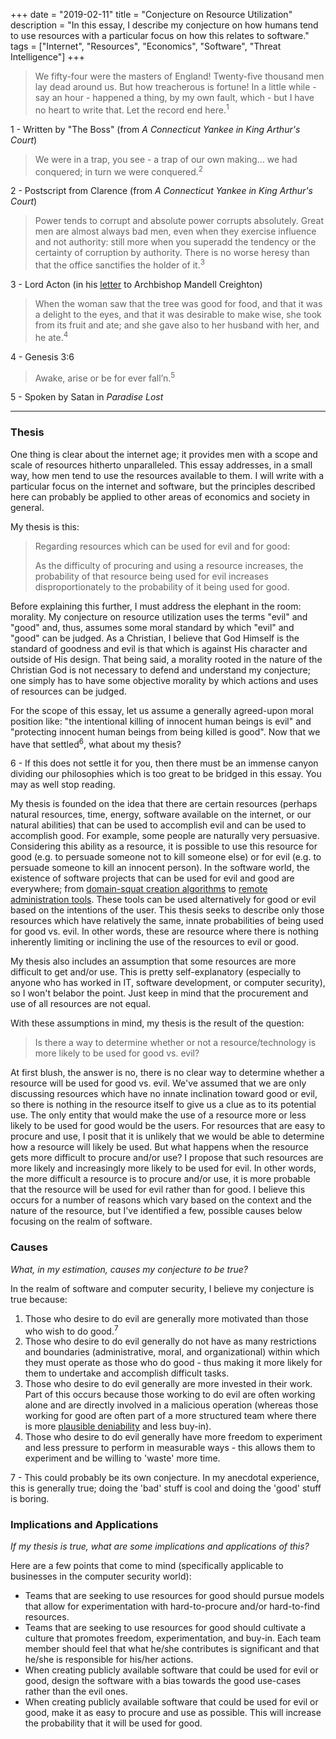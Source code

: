 +++
date = "2019-02-11"
title = "Conjecture on Resource Utilization"
description = "In this essay, I describe my conjecture on how humans tend to use resources with a particular focus on how this relates to software."
tags = ["Internet", "Resources", "Economics", "Software", "Threat Intelligence"]
+++

> We fifty-four were the masters of England! Twenty-five thousand men lay dead around us. But how treacherous is fortune! In a little while - say an hour - happened a thing, by my own fault, which - but I have no heart to write that. Let the record end here.<sup>1</sup>

<aside class="marginnote">
  <span class="noteNumber">1</span> - Written by "The Boss" (from <i>A Connecticut Yankee in King Arthur's Court</i>)
</aside>

> We were in a trap, you see - a trap of our own making... we had conquered; in turn we were conquered.<sup>2</sup>

<aside class="marginnote">
  <span class="noteNumber">2</span> - Postscript from Clarence (from <i>A Connecticut Yankee in King Arthur's Court</i>)
</aside>

> Power tends to corrupt and absolute power corrupts absolutely. Great men are almost always bad men, even when they exercise influence and not authority: still more when you superadd the tendency or the certainty of corruption by authority. There is no worse heresy than that the office sanctifies the holder of it.<sup>3</sup>

<aside class="marginnote">
  <span class="noteNumber">3</span> - Lord Acton (in his <a href="https://history.hanover.edu/courses/excerpts/165acton.html" target="_blank">letter</a> to Archbishop Mandell Creighton)
</aside>

> When the woman saw that the tree was good for food, and that it was a delight to the eyes, and that it was desirable to make wise, she took from its fruit and ate; and she gave also to her husband with her, and he ate.<sup>4</sup>

<aside class="marginnote">
  <span class="noteNumber">4</span> - Genesis 3:6
</aside>

> Awake, arise or be for ever fall’n.<sup>5</sup>

<aside class="marginnote">
  <span class="noteNumber">5</span> - Spoken by Satan in <i>Paradise Lost</i>
</aside>

---

### Thesis

One thing is clear about the internet age; it provides men with a scope and scale of resources hitherto unparalleled. This essay addresses, in a small way, how men tend to use the resources available to them. I will write with a particular focus on the internet and software, but the principles described here can probably be applied to other areas of economics and society in general.

My thesis is this:

> Regarding resources which can be used for evil and for good:
> 
> As the difficulty of procuring and using a resource increases, the probability of that resource being used for evil increases disproportionately to the probability of it being used for good.

Before explaining this further, I must address the elephant in the room: morality. My conjecture on resource utilization uses the terms "evil" and "good" and, thus, assumes some moral standard by which "evil" and "good" can be judged. As a Christian, I believe that God Himself is the standard of goodness and evil is that which is against His character and outside of His design. That being said, a morality rooted in the nature of the Christian God is not necessary to defend and understand my conjecture; one simply has to have some objective morality by which actions and uses of resources can be judged.

For the scope of this essay, let us assume a generally agreed-upon moral position like: "the intentional killing of innocent human beings is evil" and "protecting innocent human beings from being killed is good". Now that we have that settled<sup>6</sup>, what about my thesis?

<aside class="marginnote">
  <span class="noteNumber">6</span> - If this does not settle it for you, then there must be an immense canyon dividing our philosophies which is too great to be bridged in this essay. You may as well stop reading.
</aside>

My thesis is founded on the idea that there are certain resources (perhaps natural resources, time, energy, software available on the internet, or our natural abilities) that can be used to accomplish evil and can be used to accomplish good. For example, some people are naturally very persuasive. Considering this ability as a resource, it is possible to use this resource for good (e.g. to persuade someone not to kill someone else) or for evil (e.g. to persuade someone to kill an innocent person). In the software world, the existence of software projects that can be used for evil and good are everywhere; from [domain-squat creation algorithms](https://github.com/xn-twist/xn-twist) to [remote administration tools](https://securingtomorrow.mcafee.com/consumer/identity-protection/what-is-rat/). These tools can be used alternatively for good or evil based on the intentions of the user. This thesis seeks to describe only those resources which have relatively the same, innate probabilities of being used for good vs. evil. In other words, these are resource where there is nothing inherently limiting or inclining the use of the resources to evil or good.

My thesis also includes an assumption that some resources are more difficult to get and/or use. This is pretty self-explanatory (especially to anyone who has worked in IT, software development, or computer security), so I won't belabor the point. Just keep in mind that the procurement and use of all resources are not equal.

With these assumptions in mind, my thesis is the result of the question:

> Is there a way to determine whether or not a resource/technology is more likely to be used for good vs. evil?

At first blush, the answer is no, there is no clear way to determine whether a resource will be used for good vs. evil. We've assumed that we are only discussing resources which have no innate inclination toward good or evil, so there is nothing in the resource itself to give us a clue as to its potential use. The only entity that would make the use of a resource more or less likely to be used for good would be the users. For resources that are easy to procure and use, I posit that it is unlikely that we would be able to determine how a resource will likely be used. But what happens when the resource gets more difficult to procure and/or use? I propose that such resources are more likely and increasingly more likely to be used for evil. In other words, the more difficult a resource is to procure and/or use, it is more probable that the resource will be used for evil rather than for good. I believe this occurs for a number of reasons which vary based on the context and the nature of the resource, but I've identified a few, possible causes below focusing on the realm of software.

### Causes

<i>What, in my estimation, causes my conjecture to be true?</i>

In the realm of software and computer security, I believe my conjecture is true because:

1. Those who desire to do evil are generally more motivated than those who wish to do good.<sup>7</sup>
2. Those who desire to do evil generally do not have as many restrictions and boundaries (administrative, moral, and organizational) within which they must operate as those who do good - thus making it more likely for them to undertake and accomplish difficult tasks.
3. Those who desire to do evil generally are more invested in their work. Part of this occurs because those working to do evil are often working alone and are directly involved in a malicious operation (whereas those working for good are often part of a more structured team where there is more [plausible deniability](https://en.wikipedia.org/wiki/Plausible_deniability) and less buy-in).
4. Those who desire to do evil generally have more freedom to experiment and less pressure to perform in measurable ways - this allows them to experiment and be willing to 'waste' more time.

<aside class="marginnote">
  <span class="noteNumber">7</span> - This could probably be its own conjecture. In my anecdotal experience, this is generally true; doing the 'bad' stuff is cool and doing the 'good' stuff is boring.
</aside>

### Implications and Applications

<i>If my thesis is true, what are some implications and applications of this?</i>

Here are a few points that come to mind (specifically applicable to businesses in the computer security world):

- Teams that are seeking to use resources for good should pursue models that allow for experimentation with hard-to-procure and/or hard-to-find resources.
- Teams that are seeking to use resources for good should cultivate a culture that promotes freedom, experimentation, and buy-in. Each team member should feel that what he/she contributes is significant and that he/she is responsible for his/her actions.
- When creating publicly available software that could be used for evil or good, design the software with a bias towards the good use-cases rather than the evil ones.
- When creating publicly available software that could be used for evil or good, make it as easy to procure and use as possible. This will increase the probability that it will be used for good.
